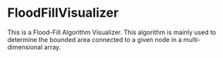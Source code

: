 # FloodFillVisualizer
This is a Flood-Fill Algorithm Visualizer. This algorithm is mainly used to determine the bounded area connected to a given node in a multi-dimensional array.
